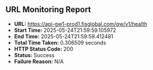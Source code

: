 ## URL Monitoring Report

- **URL:** https://api-gw1-prod1.fisglobal.com/gw/v1/health
- **Start Time:** 2025-05-24T21:59:59.105972
- **End Time:** 2025-05-24T21:59:59.412481
- **Total Time Taken:** 0.306509 seconds
- **HTTP Status Code:** 200
- **Status:** Success
- **Failure Reason:** N/A
